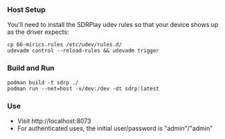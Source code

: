 ### Host Setup
You'll need to install the SDRPlay udev rules so that your device shows up as the driver expects:

```
cp 66-mirics.rules /etc/udev/rules.d/
udevadm control --reload-rules && udevadm trigger 
```

### Build and Run

```
podman build -t sdrp ./
podman run --net=host -v/dev:/dev -dt sdrp:latest
```

### Use

* Visit http://localhost:8073
* For authenticated uses, the initial user/password is "admin"/"admin"
